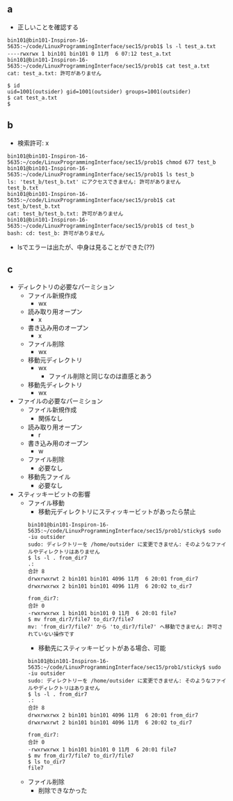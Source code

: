 ## a
- 正しいことを確認する
```
bin101@bin101-Inspiron-16-5635:~/code/LinuxProgrammingInterface/sec15/prob1$ ls -l test_a.txt
----rwxrwx 1 bin101 bin101 0 11月  6 07:12 test_a.txt
bin101@bin101-Inspiron-16-5635:~/code/LinuxProgrammingInterface/sec15/prob1$ cat test_a.txt
cat: test_a.txt: 許可がありません
```
```
$ id
uid=1001(outsider) gid=1001(outsider) groups=1001(outsider)
$ cat test_a.txt
$
```

## b
- 検索許可: x
```
bin101@bin101-Inspiron-16-5635:~/code/LinuxProgrammingInterface/sec15/prob1$ chmod 677 test_b
bin101@bin101-Inspiron-16-5635:~/code/LinuxProgrammingInterface/sec15/prob1$ ls test_b
ls: 'test_b/test_b.txt' にアクセスできません: 許可がありません
test_b.txt
bin101@bin101-Inspiron-16-5635:~/code/LinuxProgrammingInterface/sec15/prob1$ cat test_b/test_b.txt
cat: test_b/test_b.txt: 許可がありません
bin101@bin101-Inspiron-16-5635:~/code/LinuxProgrammingInterface/sec15/prob1$ cd test_b
bash: cd: test_b: 許可がありません
```
- lsでエラーは出たが、中身は見ることができた(??)

## c
- ディレクトリの必要なパーミション
    - ファイル新規作成
        - wx
    - 読み取り用オープン
        - x
    - 書き込み用のオープン
        - x
    - ファイル削除
        - wx
    - 移動元ディレクトリ
        - wx
            - ファイル削除と同じなのは直感とあう
    - 移動先ディレクトリ
        - wx
- ファイルの必要なパーミション
    - ファイル新規作成
        - 関係なし
    - 読み取り用オープン
        - r
    - 書き込み用のオープン
        - w
    - ファイル削除
        - 必要なし
    - 移動先ファイル
        - 必要なし
- スティッキービットの影響
    - ファイル移動
        - 移動元ディレクトリにスティッキービットがあったら禁止
        ```
        bin101@bin101-Inspiron-16-5635:~/code/LinuxProgrammingInterface/sec15/prob1/sticky$ sudo -iu outsider
        sudo: ディレクトリーを /home/outsider に変更できません: そのようなファイルやディレクトリはありません
        $ ls -l . from_dir7       
        .:
        合計 8
        drwxrwxrwt 2 bin101 bin101 4096 11月  6 20:01 from_dir7
        drwxrwxrwx 2 bin101 bin101 4096 11月  6 20:02 to_dir7

        from_dir7:
        合計 0
        -rwxrwxrwx 1 bin101 bin101 0 11月  6 20:01 file7
        $ mv from_dir7/file7 to_dir7/file7
        mv: 'from_dir7/file7' から 'to_dir7/file7' へ移動できません: 許可されていない操作です
        ```
        - 移動先にスティッキービットがある場合、可能
        ```
        bin101@bin101-Inspiron-16-5635:~/code/LinuxProgrammingInterface/sec15/prob1/sticky$ sudo -iu outsider
        sudo: ディレクトリーを /home/outsider に変更できません: そのようなファイルやディレクトリはありません
        $ ls -l . from_dir7
        .:
        合計 8
        drwxrwxrwx 2 bin101 bin101 4096 11月  6 20:01 from_dir7
        drwxrwxrwt 2 bin101 bin101 4096 11月  6 20:02 to_dir7

        from_dir7:
        合計 0
        -rwxrwxrwx 1 bin101 bin101 0 11月  6 20:01 file7
        $ mv from_dir7/file7 to_dir7/file7
        $ ls to_dir7
        file7
        ```
    - ファイル削除
        - 削除できなかった